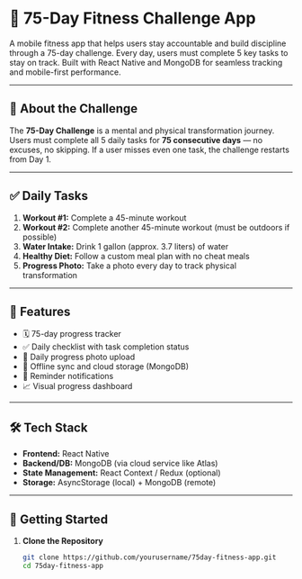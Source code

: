 # 💪 75-Day Fitness Challenge App

A mobile fitness app that helps users stay accountable and build discipline through a 75-day challenge. Every day, users must complete 5 key tasks to stay on track. Built with React Native and MongoDB for seamless tracking and mobile-first performance.

---

## 🏁 About the Challenge

The **75-Day Challenge** is a mental and physical transformation journey. Users must complete all 5 daily tasks for **75 consecutive days** — no excuses, no skipping. If a user misses even one task, the challenge restarts from Day 1.

---

## ✅ Daily Tasks

1. **Workout #1:** Complete a 45-minute workout
2. **Workout #2:** Complete another 45-minute workout (must be outdoors if possible)
3. **Water Intake:** Drink 1 gallon (approx. 3.7 liters) of water
4. **Healthy Diet:** Follow a custom meal plan with no cheat meals
5. **Progress Photo:** Take a photo every day to track physical transformation

---

## 📲 Features

- 🗓️ 75-day progress tracker
- ✅ Daily checklist with task completion status
- 📸 Daily progress photo upload
- 💾 Offline sync and cloud storage (MongoDB)
- 🔔 Reminder notifications
- 📈 Visual progress dashboard

---

## 🛠️ Tech Stack

- **Frontend:** React Native
- **Backend/DB:** MongoDB (via cloud service like Atlas)
- **State Management:** React Context / Redux (optional)
- **Storage:** AsyncStorage (local) + MongoDB (remote)

---

## 🚀 Getting Started

1. **Clone the Repository**
   ```bash
   git clone https://github.com/yourusername/75day-fitness-app.git
   cd 75day-fitness-app
